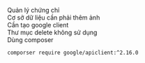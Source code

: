 Quản lý chứng chỉ </br>
Cơ sở dữ liệu cần phải thêm ảnh </br>
Cần tạo google client </br>
Thư mục delete không sử dụng </br>
Dùng composer </br>
```
comporser require google/apiclient:^2.16.0
